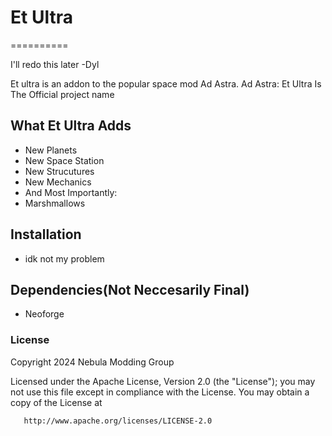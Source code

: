 # Et Ultra
==========

I'll redo this later -Dyl

Et ultra is an addon to the popular space mod Ad Astra.
Ad Astra: Et Ultra Is The Official project name

## What Et Ultra Adds

- New Planets
- New Space Station
- New Strucutures
- New Mechanics
- And Most Importantly:
- Marshmallows

## Installation
- idk not my problem

## Dependencies(Not Neccesarily Final)
- Neoforge

### License


   Copyright 2024 Nebula Modding Group

   Licensed under the Apache License, Version 2.0 (the "License");
   you may not use this file except in compliance with the License.
   You may obtain a copy of the License at

       http://www.apache.org/licenses/LICENSE-2.0
